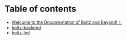 # Table of contents

* [Welcome to the Documentation of Boltz and Beyond! ✨](README.md)
* [boltz-backend](http://localhost:5000/o/SPM8mTvJyc7OIzGL3HD7/s/PMhQLVTJBT4vGTYh1Rab/)
* [boltz-lnd](http://localhost:5000/o/SPM8mTvJyc7OIzGL3HD7/s/ltqiap1Tem0DOTru1DRG/)
